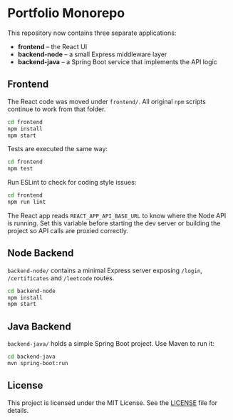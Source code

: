 # Portfolio Monorepo

This repository now contains three separate applications:

- **frontend** – the React UI
- **backend-node** – a small Express middleware layer
- **backend-java** – a Spring Boot service that implements the API logic

## Frontend

The React code was moved under `frontend/`. All original `npm` scripts continue to work from that folder.

```sh
cd frontend
npm install
npm start
```

Tests are executed the same way:

```sh
cd frontend
npm test
```

Run ESLint to check for coding style issues:

```sh
cd frontend
npm run lint
```

The React app reads `REACT_APP_API_BASE_URL` to know where the Node API is running. Set this variable before starting the dev server or building the project so API calls are proxied correctly.

## Node Backend

`backend-node/` contains a minimal Express server exposing `/login`, `/certificates` and `/leetcode` routes.

```sh
cd backend-node
npm install
npm start
```

## Java Backend

`backend-java/` holds a simple Spring Boot project. Use Maven to run it:

```sh
cd backend-java
mvn spring-boot:run
```

## License

This project is licensed under the MIT License. See the [LICENSE](LICENSE) file for details.
